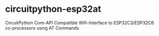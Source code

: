 # circuitpython-esp32at
CircuitPython Core-API Compatible Wifi-Interface to ESP32C3/ESP32C6 co-processors using AT Commands
